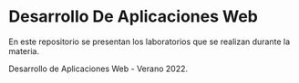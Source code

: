 # Desarrollo De Aplicaciones Web
En este repositorio se presentan los laboratorios que se realizan durante la materia.

Desarrollo de Aplicaciones Web - Verano 2022.
